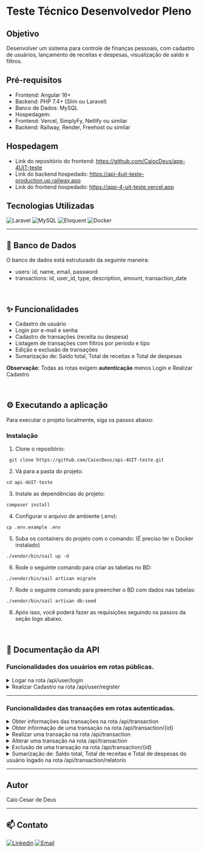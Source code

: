 <h1>Teste Técnico Desenvolvedor Pleno</h1>

## Objetivo
<p>Desenvolver um sistema para controle de finanças pessoais, com cadastro de usuários, lançamento de receitas e despesas, visualização de saldo e filtros.</p>

## Pré-requisitos
- Frontend: Angular 16+
- Backend: PHP 7.4+ (Slim ou Laravel)
- Banco de Dados: MySQL
- Hospedagem:
- Frontend: Vercel, SimplyFy, Netlify ou similar
- Backend: Railway, Render, Freehost ou similar

## Hospedagem
- Link do repositório do frontend: https://github.com/CaiocDeus/app-4UIT-teste
- Link do backend hospedado: https://api-4uit-teste-production.up.railway.app
- Link do frontend hospedado: https://app-4-uit-teste.vercel.app


## Tecnologias Utilizadas
![Laravel](https://img.shields.io/badge/Laravel-v12-FF2D20?style=for-the-badge&logo=laravel&logoColor=FF4A4A)
![MySQL](https://img.shields.io/badge/MySQL-73618F?style=for-the-badge&logo=mysql&logoColor=white)
![Eloquent](https://img.shields.io/badge/eloquent-ff5733?style=for-the-badge&color=FE2D20)
![Docker](https://img.shields.io/badge/docker-blue?style=for-the-badge&logo=docker)

<hr>

## 🎲 Banco de Dados

<p>
O banco de dados está estruturado da seguinte maneira:</p>

- users: id, name, email, password
- transactions: id, user_id, type, description, amount, transaction_date

<br>

## ✨ Funcionalidades
- Cadastro de usuário
- Login por e-mail e senha
- Cadastro de transações (receita ou despesa)
- Listagem de transações com filtros por período e tipo
- Edição e exclusão de transações
- Sumarização de: Saldo total, Total de receitas e Total de despesas

<p><strong>Observação</strong>: Todas as rotas exigem <strong>autenticação</strong> menos Login e Realizar Cadastro</p>

<br>

## ⚙️ Executando a aplicação

Para executar o projeto localmente, siga os passos abaixo:

### Instalação

1. Clone o repositório:

```
 git clone https://github.com/CaiocDeus/api-4UIT-teste.git
```

2. Vá para a pasta do projeto:

```
cd api-4UIT-teste
```

3. Instale as dependências do projeto:

```
composer install
```

4. Configurar o arquivo de ambiente (.env):

```
cp .env.example .env
```

5. Suba os containers do projeto com o comando: (É preciso ter o Docker instalado)

```
./vendor/bin/sail up -d
```

6. Rode o seguinte comando para criar as tabelas no BD:

```
./vendor/bin/sail artisan migrate
```

7. Rode o seguinte comando para preencher o BD com dados nas tabelas:

```
./vendor/bin/sail artisan db:seed
```

8. Após isso, você poderá fazer as requisições seguindo os passos da seção logo abaixo.

<br>

## 📑 Documentação da API

### Funcionalidades dos usuários em rotas públicas.

<details>
  <summary>Logar na rota /api/user/login</summary>

  <code>POST</code> <code>/api/user/login</code>

  | Headers   | Tipo       | Descrição                           |
  | :---------- | :--------- | :---------------------------------- |
  | `Content-Type` | `application/json` | **Obrigatório** -> Tipo de mídia dos dados que estão sendo enviados na requisição |

  | Parâmetros Body   | Tipo       | Descrição                           |
  | :---------- | :--------- | :---------------------------------- |
  | `email` | `string` | **Obrigatório** -> Email do usuário |
  | `password` | `string` | **Obrigatório** -> Senha do usuário |

  #### Exemplo de retorno

  <p>Status: 200 OK</p>
    {
      "token": "1|KNupIm0xOoPe3rC94EeWi9HcMFKg4ByqmP3ZpP5Bb3c8ec1d"
    }
</details>

<details>
  <summary>Realizar Cadastro na rota /api/user/register</summary>

  <code>POST</code> <code>/api/user</code>

  | Headers   | Tipo       | Descrição                           |
  | :---------- | :--------- | :---------------------------------- |
  | `Content-Type` | `application/json` | **Obrigatório** -> Tipo de mídia dos dados que estão sendo enviados na requisição |

  | Parâmetros Body   | Tipo       | Descrição                           |
  | :---------- | :--------- | :---------------------------------- |
  | `email` | `string` | **Obrigatório** -> Email do usuário |
  | `password` | `string` | **Obrigatório** -> Senha do usuário |

  #### Exemplo de retorno

  <p>Status: 201 Created</p>
    {
      "id": "5"
      "message": "Usuário criado"
    }
</details>

<hr>

### Funcionalidades das transações em rotas autenticadas.

<details>
  <summary>Obter informações das transações na rota /api/transaction</summary>

  <code>GET</code> <code>/api/transaction</code>

  | Headers   | Tipo       | Descrição                           |
  | :---------- | :--------- | :---------------------------------- |
  | `Authorization` | `Bearer eyJhbGciOiJIUzI1NiIsInR5cCI6IkpXVCJ9...` | **Obrigatório** -> Seu token gerado no login |

  #### Exemplo de retorno

  <p>Status: 200 OK</p>
    [
      {
        "id": 1,
        "user_id": 2,
        "type": "receita",
        "description": "Voluptatem quisquam culpa nemo accusantium eveniet.",
        "amount": "401.37",
        "transaction_date": "2002-12-01",
        "created_at": "2025-06-26T01:28:50.000000Z",
        "updated_at": "2025-06-26T01:28:50.000000Z"
      },
      {
        "id": 2,
        "user_id": 2,
        "type": "despesa",
        "description": "Asperiores id sunt ut illum assumenda cumque vero.",
        "amount": "595.96",
        "transaction_date": "1975-12-11",
        "created_at": "2025-06-26T01:28:50.000000Z",
        "updated_at": "2025-06-26T01:28:50.000000Z"
      }
    ]

</details>

<details>
  <summary>Obter informação de uma transação na rota /api/transaction/{id}</summary>

  <code>GET</code> <code>/api/transaction/{id}</code>

  | Headers   | Tipo       | Descrição                           |
  | :---------- | :--------- | :---------------------------------- |
  | `Authorization` | `Bearer eyJhbGciOiJIUzI1NiIsInR5cCI6IkpXVCJ9...` | **Obrigatório** -> Seu token gerado no login |

  | Parâmetro via Request   | Tipo       | Descrição               |
  | :---------- | :--------- | :---------------------------------- |
  | `id` | `string` | **Obrigatório** ->  ID da transação |

  #### Exemplo de retorno

  <p>Status: 200 OK</p>
    {
      "id": "24",
      "user_id": "5",
      "type": "receita",
      "description": "Voluptatem quisquam culpa nemo accusantium eveniet",
      "amount": "110.48",
      "transaction_date": "2002-12-01",
      "created_at": "2025-03-10T21:25:29.000000Z",
      "updated_at": "2025-03-10T21:25:29.000000Z",
    }
</details>

<details>
  <summary>Realizar uma transação na rota /api/transaction</summary>

  <code>POST</code> <code>/api/transaction</code>

  | Headers   | Tipo       | Descrição                           |
  | :---------- | :--------- | :---------------------------------- |
  | `Content-Type` | `application/json` | **Obrigatório** -> Tipo de mídia dos dados que estão sendo enviados na requisição |
  | `Authorization` | `Bearer eyJhbGciOiJIUzI1NiIsInR5cCI6IkpXVCJ9...` | **Obrigatório** -> Seu token gerado no login |

  | Parâmetros Body   | Tipo       | Descrição                           |
  | :---------- | :--------- | :---------------------------------- |
  | `type` | `string` | **Obrigatório** -> Tipo da transação |
  | `description` | `number` | **Obrigatório** -> Descrição da transação |
  | `amount` | `number` | **Obrigatório** -> Valor da transação |
  | `transaction_date` | `string` | **Obrigatório** -> Data da transação |

  #### Exemplo de retorno

  <p>Status: 200 OK</p>
    {
      "message": "Transação criada"
    }
</details>

<details>
  <summary>Alterar uma transação na rota /api/transaction</summary>

  <code>PUT</code> <code>/api/transaction</code>

  | Headers   | Tipo       | Descrição                           |
  | :---------- | :--------- | :---------------------------------- |
  | `Content-Type` | `application/json` | **Obrigatório** -> Tipo de mídia dos dados que estão sendo enviados na requisição |
  | `Authorization` | `Bearer eyJhbGciOiJIUzI1NiIsInR5cCI6IkpXVCJ9...` | **Obrigatório** -> Seu token gerado no login |

  | Parâmetros Body   | Tipo       | Descrição                           |
  | :---------- | :--------- | :---------------------------------- |
  | `type` | `string` | Tipo da transação |
  | `description` | `number` | Descrição da transação |
  | `amount` | `number` | Valor da transação |
  | `transaction_date` | `string` | Data da transação |

  #### Exemplo de retorno

  <p>Status: 200 OK</p>
    {
      "message": "Transação atualizada"
    }
</details>

<details>
  <summary>Exclusão de uma transação na rota /api/transaction/{id}</summary>

  <code>DELETE</code> <code>/api/transaction/{id}</code>

  | Headers   | Tipo       | Descrição                           |
  | :---------- | :--------- | :---------------------------------- |
  | `Authorization` | `Bearer eyJhbGciOiJIUzI1NiIsInR5cCI6IkpXVCJ9...` | **Obrigatório** -> Seu token gerado no login |

  | Parâmetro via Request   | Tipo       | Descrição               |
  | :---------- | :--------- | :---------------------------------- |
  | `id` | `string` | **Obrigatório** ->  ID da transação |

  #### Exemplo de retorno

  <p>Status: 200 OK</p>
    {
      "message": "Usuário deletada"
    }
</details>

<details>
  <summary>Sumarização de: Saldo total, Total de receitas e Total de despesas do usuário logado na rota /api/transaction/relatorio</summary>

  <code>GET</code> <code>/api/transaction/relatorio</code>

  | Headers   | Tipo       | Descrição                           |
  | :---------- | :--------- | :---------------------------------- |
  | `Authorization` | `Bearer eyJhbGciOiJIUzI1NiIsInR5cCI6IkpXVCJ9...` | **Obrigatório** -> Seu token gerado no login |

  #### Exemplo de retorno

  <p>Status: 200 OK</p>
    {
        "total_receitas": "3138.64",
        "total_despesas": "1571.02",
        "saldo_total": "1567.62"
    }
</details>

<hr>

## Autor

Caio Cesar de Deus

<hr>

## 📫 Contato
[![Linkedin](https://img.shields.io/badge/linkedin-%230077B5.svg?style=for-the-badge&logo=linkedin&logoColor=white)](https://www.linkedin.com/in/caio-deus/)
[![Email](https://img.shields.io/badge/Microsoft_Outlook-0078D4?style=for-the-badge&logo=microsoft-outlook&logoColor=white)](mailto:caioc.deus@outlook.com)

